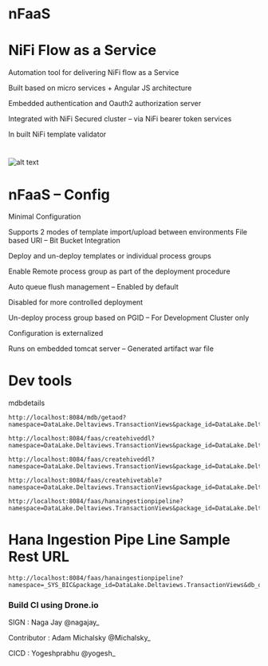 # nFaaS
NiFi Flow as a Service
========================

Automation tool for delivering NiFi flow as a Service

Built based on micro services + Angular JS architecture    

Embedded authentication and Oauth2 authorization server 

Integrated with NiFi Secured cluster – via NiFi bearer token services

In built NiFi template validator

#

![alt text](https://github.com/nagarajjayakumar/NFaaS/blob/master/nFaaS_Architecture.png)


nFaaS – Config
=================

Minimal Configuration

Supports 2 modes of template import/upload between environments
      File based 
      URI – Bit Bucket Integration

Deploy and un-deploy templates or individual process groups 

Enable Remote process group as part of the deployment procedure

Auto queue flush management – Enabled by default

Disabled for more controlled deployment

Un-deploy process group based on PGID – For Development Cluster only

Configuration is externalized 

Runs on embedded tomcat server – Generated artifact war file

Dev tools
============
mdbdetails

```
http://localhost:8084/mdb/getaod?namespace=DataLake.Deltaviews.TransactionViews&package_id=DataLake.Deltaviews.TransactionViews&db_object_name=InstallationOwnershipTS
```
```
http://localhost:8084/faas/createhiveddl?namespace=DataLake.Deltaviews.TransactionViews&package_id=DataLake.Deltaviews.TransactionViews&db_object_name=InstallationOwnershipTS
```
```
http://localhost:8084/faas/createhiveddl?namespace=DataLake.Deltaviews.TransactionViews&package_id=DataLake.Deltaviews.TransactionViews&db_object_name=InstallationOwnershipTS&buckets=32&clustered_by=documentnumber
```
```
http://localhost:8084/faas/createhivetable?namespace=DataLake.Deltaviews.TransactionViews&package_id=DataLake.Deltaviews.TransactionViews&db_object_name=InstallationOwnershipTS&buckets=32&clustered_by=installation
```
```
http://localhost:8084/faas/hanaingestionpipeline?namespace=DataLake.Deltaviews.TransactionViews&package_id=DataLake.Deltaviews.TransactionViews&db_object_name=InstallationOwnershipTS&buckets=32&clustered_by=installation
```

Hana Ingestion Pipe Line Sample Rest URL 
=========================================
```
http://localhost:8084/faas/hanaingestionpipeline?namespace=_SYS_BIC&package_id=DataLake.Deltaviews.TransactionViews&db_object_name=InstallationOwnershipTS&buckets=32&clustered_by=installation
```

### Build CI using Drone.io 


SIGN : Naga Jay @nagajay_

Contributor : Adam Michalsky @Michalsky_

CICD : Yogeshprabhu @yogesh_
